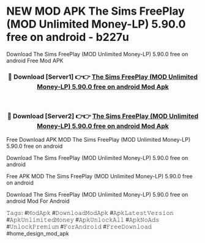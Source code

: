 # NEW MOD APK The Sims FreePlay (MOD Unlimited Money-LP) 5.90.0 free on android - b227u
Download The Sims FreePlay (MOD Unlimited Money-LP) 5.90.0 free on android Free Mod APK

<div align="center">
<h3>🔴 Download [Server1] 👉👉 <a href="https://apk-comot.site?title=The_Sims_FreePlay_(MOD_Unlimited_Money-LP)_5.90.0_free_on_android">The Sims FreePlay (MOD Unlimited Money-LP) 5.90.0 free on android Mod Apk</a></h3><br>

<h3>🔴 Download [Server2] 👉👉 <a href="https://apk-comot.site?title=The_Sims_FreePlay_(MOD_Unlimited_Money-LP)_5.90.0_free_on_android">The Sims FreePlay (MOD Unlimited Money-LP) 5.90.0 free on android Mod Apk</a></h3>
</div>


Free Download APK MOD The Sims FreePlay (MOD Unlimited Money-LP) 5.90.0 free on android

Download The Sims FreePlay (MOD Unlimited Money-LP) 5.90.0 free on android 

Free APK MOD The Sims FreePlay (MOD Unlimited Money-LP) 5.90.0 free on android 

Download The Sims FreePlay (MOD Unlimited Money-LP) 5.90.0 free on android Mod For Android

𝚃𝚊𝚐𝚜: #𝙼𝚘𝚍𝙰𝚙𝚔 #𝙳𝚘𝚠𝚗𝚕𝚘𝚊𝚍𝙼𝚘𝚍𝙰𝚙𝚔 #𝙰𝚙𝚔𝙻𝚊𝚝𝚎𝚜𝚝𝚅𝚎𝚛𝚜𝚒𝚘𝚗 #𝙰𝚙𝚔𝚄𝚗𝚕𝚒𝚖𝚒𝚝𝚎𝚍𝙼𝚘𝚗𝚎𝚢 #𝙰𝚙𝚔𝚄𝚗𝚕𝚘𝚌𝚔𝙰𝚕𝚕 #𝙰𝚙𝚔𝙽𝚘𝙰𝚍𝚜 #𝚄𝚗𝚕𝚘𝚌𝚔𝙿𝚛𝚎𝚖𝚒𝚞𝚖 #𝙵𝚘𝚛𝙰𝚗𝚍𝚛𝚘𝚒𝚍 #𝙵𝚛𝚎𝚎𝙳𝚘𝚠𝚗𝚕𝚘𝚊𝚍 #home_design_mod_apk